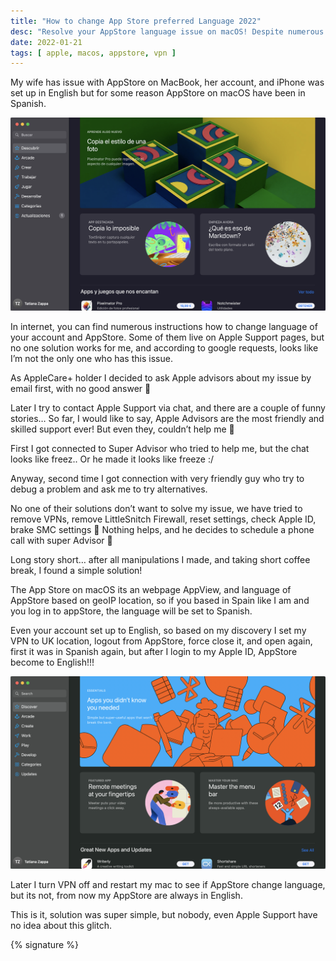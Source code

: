```yaml
---
title: "How to change App Store preferred Language 2022"
desc: "Resolve your AppStore language issue on macOS! Despite numerous solutions, I discovered a simple fix for the problem. Change your VPN to UK location, log out of AppStore, force close it, and open again. After logging in, AppStore will switch to English."
date: 2022-01-21
tags: [ apple, macos, appstore, vpn ]
---
```


My wife has issue with AppStore on MacBook, her account, and iPhone was set up in English but for some reason AppStore
on macOS have been in Spanish.

<img src="./appstore-esp.png" alt="App Store in Spanish" eleventy:widths="700">

In internet, you can find numerous instructions how to change language of your account and AppStore. Some of them live
on Apple Support pages, but no one solution works for me, and according to google requests, looks like I’m not the only
one who has this issue.

As AppleCare+ holder I decided to ask Apple advisors about my issue by email first, with no good answer 🙁

Later I try to contact Apple Support via chat, and there are a couple of funny stories… So far, I would like to say,
Apple Advisors are the most friendly and skilled support ever! But even they, couldn’t help me 🙁

First I got connected to Super Advisor who tried to help me, but the chat looks like freez.. Or he made it looks like
freeze :/

Anyway, second time I got connection with very friendly guy who try to debug a problem and ask me to try alternatives.

No one of their solutions don’t want to solve my issue, we have tried to remove VPNs, remove LittleSnitch Firewall,
reset settings, check Apple ID, brake SMC settings 🙂 Nothing helps, and he decides to schedule a phone call with super
Advisor 🙂

Long story short… after all manipulations I made, and taking short coffee break, I found a simple solution!

The App Store on macOS its an webpage AppView, and language of AppStore based on geoIP location, so if you based in
Spain like I am and you log in to appStore, the language will be set to Spanish.

Even your account set up to English, so based on my discovery I set my VPN to UK location, logout from AppStore, force
close it, and open again, first it was in Spanish again, but after I login to my Apple ID, AppStore become to English!!!

<img src="./appstore-eng.png" alt="App Store in English" eleventy:widths="700">

Later I turn VPN off and restart my mac to see if AppStore change language, but its not, from now my AppStore are always
in English.

This is it, solution was super simple, but nobody, even Apple Support have no idea about this glitch.

{% signature %}

